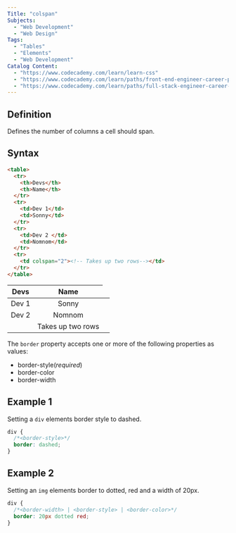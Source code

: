 ```yaml
---
Title: "colspan"
Subjects:
  - "Web Development"
  - "Web Design"
Tags:
  - "Tables"
  - "Elements"
  - "Web Development"
Catalog Content:
  - "https://www.codecademy.com/learn/learn-css"
  - "https://www.codecademy.com/learn/paths/front-end-engineer-career-path"
  - "https://www.codecademy.com/learn/paths/full-stack-engineer-career-path"
---
```


## Definition 

Defines the number of columns a cell should span. 

## Syntax
```html
<table>
  <tr>
    <th>Devs</th>
    <th>Name</th>
  </tr>
  <tr>
    <td>Dev 1</td>
    <td>Sonny</td>
  </tr>
  <tr>
    <td>Dev 2 </td>
    <td>Nomnom</td>
  </tr>
  <tr>
    <td colspan="2"><!-- Takes up two rows--></td>
  </tr>
</table>
```
| Devs | Name |
| :------: | :------: | 
| Dev 1  | Sonny   | 
| Dev 2   | Nomnom   |
|<td colspan=2>Takes up two rows 


The `border` property accepts one or more of the following properties as values:

- border-style(*required*)
- border-color
- border-width
 
## Example 1

Setting a `div` elements border style to dashed.

```css
div {
  /*<border-style>*/  
  border: dashed; 
}
```

## Example 2

Setting an `img` elements border to dotted, red and a width of 20px.

```css
div {
  /*<border-width> | <border-style> | <border-color>*/
  border: 20px dotted red; 
}
```